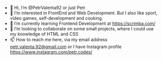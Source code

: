 - 👋 Hi, I’m @PetrValenta92 or just Petr
- 👀 I’m interested in FrontEnd and Web Development. But I also like sport, video games, self-development and cooking.
- 🌱 I’m currently learning Frontend Development at https://scrimba.com/
- 💞️ I’m looking to collaborate on some small projects, where I could use my knowledge of HTML and CSS
- 📫 How to reach me here, via my email address petr.valenta.92@gmail.com or I have Instagram profile https://www.instagram.com/petr.codes/

<!---
PetrValenta92/PetrValenta92 is a ✨ special ✨ repository because its `README.md` (this file) appears on your GitHub profile.
You can click the Preview link to take a look at your changes.
--->
